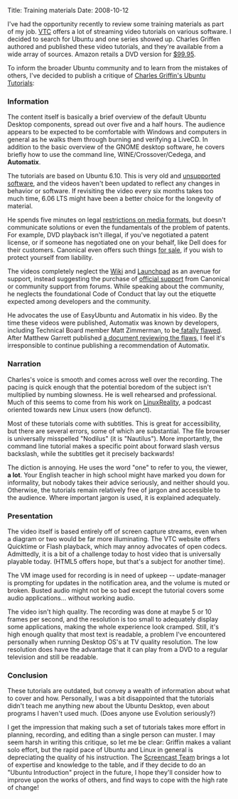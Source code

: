 Title: Training materials
Date: 2008-10-12

I've had the opportunity recently to review some training materials as part of
my job. [VTC][1] offers a lot of streaming video tutorials on various
software. I decided to search for Ubuntu and one series showed up. Charles
Griffen authored and published these video tutorials, and they're available
from a wide array of sources. Amazon retails a DVD version for
[$99.95][2].

To inform the broader Ubuntu community and to learn from the mistakes of
others, I've decided to publish a critique of [Charles Griffin's Ubuntu
Tutorials][4]:

### Information

The content itself is basically a brief overview of the default Ubuntu Desktop
components, spread out over five and a half hours. The audience appears to be
expected to be comfortable with Windows and computers in general as he walks
them through burning and verifying a LiveCD. In addition to the basic overview
of the GNOME desktop software, he covers briefly how to use the command line,
WINE/Crossover/Cedega, and **Automatix**.

The tutorials are based on Ubuntu 6.10. This is very old and [unsupported
software][5], and the videos haven't been updated to reflect any changes in
behavior or software. If revisiting the video every six months takes too much
time, 6.06 LTS might have been a better choice for the longevity of material.

He spends five minutes on legal [restrictions on media formats][6], but
doesn't communicate solutions or even the fundamentals of the problem of
patents. For example, DVD playback isn't illegal, if you've negotiated a
patent license, or if someone has negotiated one on your behalf, like Dell
does for their customers. Canonical even offers such things [for sale][7], if
you wish to protect yourself from liability.

The videos completely neglect the [Wiki][8] and [Launchpad][9] as an avenue
for support, instead suggesting the purchase of [official support][10] from
Canonical or community support from forums. While speaking about the
community, he neglects the foundational Code of Conduct that lay out the
etiquette expected among developers and the community.

He advocates the use of EasyUbuntu and Automatix in his video. By the time
these videos were published, Automatix was known by developers, including
Technical Board member Matt Zimmerman, to be[ fatally flawed][11]. After
Matthew Garrett published [a document reviewing the flaws,][12] I feel it's
irresponsible to continue publishing a recommendation of Automatix.

### Narration

Charles's voice is smooth and comes across well over the recording. The pacing
is quick enough that the potential boredom of the subject isn't multiplied by
numbing slowness. He is well rehearsed and professional. Much of this seems to
come from his work on [LinuxReality][13], a podcast oriented towards new Linux
users (now defunct).

Most of these tutorials come with subtitles. This is great for accessibility,
but there are several errors, some of which are substantial. The file browser
is universally misspelled "Nodilus" (it is "Nautilus"). More importantly, the
command line tutorial makes a specific point about forward slash versus
backslash, while the subtitles get it precisely backwards!

The diction is annoying. He uses the word "one" to refer to you, the viewer,
**a lot**. Your English teacher in high school might have marked you down for
informality, but nobody takes their advice seriously, and neither should you.
Otherwise, the tutorials remain relatively free of jargon and accessible to
the audience. Where important jargon is used, it is explained adequately.

### Presentation

The video itself is based entirely off of screen capture streams, even when a
diagram or two would be far more illuminating. The VTC website offers
Quicktime or Flash playback, which may annoy advocates of open codecs.
Admittedly, it is a bit of a challenge today to host video that is universally
playable today. (HTML5 offers hope, but that's a subject for another time).

The VM image used for recording is in need of upkeep -- update-manager is
prompting for updates in the notification area, and the volume is muted or
broken. Busted audio might not be so bad except the tutorial covers some audio
applications... without working audio.

The video isn't high quality. The recording was done at maybe 5 or 10 frames
per second, and the resolution is too small to adequately display some
applications, making the whole experience look cramped. Still, it's high
enough quality that most text is readable, a problem I've encountered
personally when running Desktop OS's at TV quality resolution. The low
resolution does have the advantage that it can play from a DVD to a regular
television and still be readable.

### Conclusion

These tutorials are outdated, but convey a wealth of information about what to
cover and how. Personally, I was a bit disappointed that the tutorials didn't
teach me anything new about the Ubuntu Desktop, even about programs I haven't
used much. (Does anyone use Evolution seriously?)

I get the impression that making such a set of tutorials takes more effort in
planning, recording, and editing than a single person can muster. I may seem
harsh in writing this critique, so let me be clear: Griffin makes a valiant
solo effort, but the rapid pace of Ubuntu and Linux in general is depreciating
the quality of his instruction. The [Screencast Team][14] brings a lot of
expertise and knowledge to the table, and if they decide to do an "Ubuntu
Introduction" project in the future, I hope they'll consider how to improve
upon the works of others, and find ways to cope with the high rate of change!

   [1]: http://vtc.com

   [2]: http://amzn.to/2dFHhW3

   [4]: http://www.vtc.com/products/Ubuntu-Linux-tutorials.htm

   [5]: http://www.ubuntu.com/news/ubuntu610end-of-life

   [6]: https://wiki.ubuntu.com/RestrictedFormats

   [7]: http://shop.canonical.com/product_info.php?products_id=244

   [8]: http://wiki.ubuntu.com

   [9]: http://launchpad.net/ubuntu

   [10]: http://www.canonical.com/services/support

   [11]: https://lists.ubuntu.com/archives/ubuntu-devel/2006-November/022185.html

   [12]: http://mjg59.livejournal.com/77440.html?thread=511616

   [13]: http://www.linuxreality.com/

   [14]: https://wiki.ubuntu.com/ScreencastTeam

